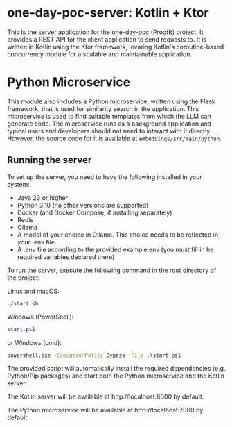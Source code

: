 # one-day-poc-server: Kotlin + Ktor

This is the server application for the one-day-poc (ProofIt) project. It provides a REST API for the client application
to send requests to. It is written in Kotlin using the Ktor framework, levaring Kotlin's coroutine-based concurrency
module for a scalable and maintainable application.

# Python Microservice

This module also includes a Python microservice, written using the Flask framework, that is used for similarity search
in the application. This microservice is used to find suitable templates from which the LLM can generate code. The
microservice runs as a background application and typical users and developers should not need to interact with it
directly. However, the source code for it is available at `embeddings/src/main/python`.

## Running the server

To set up the server, you need to have the following installed in your system:

- Java 23 or higher
- Python 3.10 (no other versions are supported)
- Docker (and Docker Compose, if installing separately)
- Redis
- Ollama
- A model of your choice in Ollama. This choice needs to be reflected in your .env file.
- A .env file according to the provided example.env (you must fill in he required variables declared there)

To run the server, execute the following command in the root directory of the project:

Linux and macOS:

```shell
./start.sh
```

Windows (PowerShell):

```powershell
start.ps1
```

or Windows (cmd):

```cmd
powershell.exe -ExecutionPolicy Bypass -File .\start.ps1
```

The provided script will automatically install the required dependencies (e.g. Python/Pip packages) and start both
the Python microservice and the Kotlin server.

The Kotlin server will be available at http://localhost:8000 by default.

The Python microservice will be available at http://localhost:7000 by default.